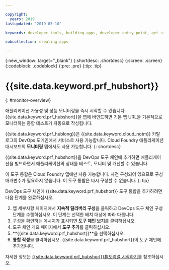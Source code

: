 ```yaml
---

copyright:
  years: 2019
lastupdated: "2019-05-10"

keywords: developer tools, building apps, developer entry point, get started coding, DevOps, toolchain, monitoring, monitor, health

subcollection: creating-apps

---
```

{:new_window: target="_blank"}
{:shortdesc: .shortdesc}
{:screen: .screen}
{:codeblock: .codeblock}
{:pre: .pre}
{:tip: .tip}

# {{site.data.keyword.prf_hubshort}}
{: #monitor-overview}

애플리케이션 가용성 및 성능 모니터링을 즉시 시작할 수 있습니다. {{site.data.keyword.prf_hubshort}}을 앱에 바인드하면 기본 앱 URL을 기본적으로 모니터하는 종합 테스트가 자동으로 작성됩니다. 

{{site.data.keyword.prf_hublong}}은 {{site.data.keyword.cloud_notm}} 카탈로그의 DevOps 도메인에서 서비스로 사용 가능합니다. Cloud Foundry 애플리케이션 대시보드의 **모니터링** 탭에서도 사용 가능합니다.
{: shortdesc}

{{site.data.keyword.prf_hubshort}}을 DevOps 도구 체인에 추가하면 애플리케이션을 빌드하면서 애플리케이션의 상태를 테스트, 모니터 및 개선할 수 있습니다. 

이 도구 통합은 Cloud Foundry 앱에만 사용 가능합니다. 사전 구성되어 있으므로 구성 매개변수가 필요하지 않습니다. 이 도구 통합은 다시 구성할 수 없습니다.
{: tip}

DevOps 도구 체인에 {{site.data.keyword.prf_hubshort}} 도구 통합을 추가하려면 다음 단계를 완료하십시오. 

2. 앱 세부사항 페이지에서 **지속적 딜리버리 구성**을 클릭하고 DevOps 도구 체인 구성 단계를 수행하십시오. 이 단계는 선택한 배치 대상에 따라 다릅니다. 
3. 구성을 확인하는 메시지가 표시되면 **도구 체인 보기**를 클릭하십시오. 
4. 도구 체인 개요 페이지에서 **도구 추가**를 클릭하십시오. 
5. **{{site.data.keyword.prf_hubshort}}**을 선택하십시오. 
6. **통합 작성**을 클릭하십시오. {{site.data.keyword.prf_hubshort}}이 도구 체인에 추가됩니다. 

자세한 정보는 [{{site.data.keyword.prf_hubshort}}튜토리얼 시작하기](/docs/services/AvailabilityMonitoring?topic=availability-monitoring-avmon_gettingstarted)를 참조하십시오. 
